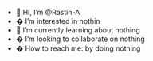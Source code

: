 - 👋 Hi, I’m @Rastin-A
- � I’m interested in nothin
- 🌱 I’m currently learning about nothing
- �  I’m looking to collaborate on nothing
- �  How to reach me: by doing nothing

<!---
Rastin-A/Rastin-A is a ✨ special ✨ repository because its `README.md` (this file) appears on your GitHub profile.
You can click the Preview link to take a look at your changes.
--->
